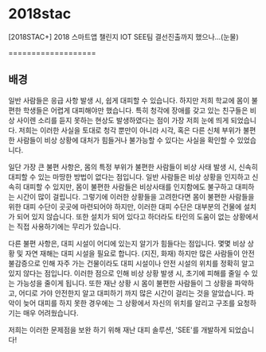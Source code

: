 # 2018stac
[2018STAC+]
2018 스마트앱 챌린지 IOT SEE팀
결선진출까지 했으나...(눈물)

===================
## 배경
일반 사람들은 응급 사항 발생 시, 쉽게 대피할 수 있습니다. 하지만 저희 학교에 몸이 불편한 학생들은 어렵게 대피해야만 했습니다. 특히 청각에 장애를 갖고 있는 친구들은 비상 사이렌 소리를 듣지 못하는 현상도 발생하였다는 점이 가장 저희 눈에 띄게 되었습니다. 저희는 이러한 사실을 토대로 청각 뿐만이 아니라 시각, 혹은 다른 신체 부위가 불편한 사람들이 비상 상황에 대처가 힘들거나 불가능할 수 있다는 사실을 확인할 수 있었습니다.

일단 가장 큰 불편 사항은, 몸의 특정 부위가 불편한 사람들이 비상 사태 발생 시, 신속히 대피할 수 있는 마땅한 방법이 없다는 점입니다. 일반 사람들은 비상 상황을 인지하고 신속히 대피할 수 있지만, 몸이 불편한 사람들은 비상사태를 인지함에도 불구하고 대피하는 시간이 많이 걸립니다. 그렇기에 이러한 상황들을 고려한다면 몸이 불편한 사람들을 위한 대피 수단이 곳곳에 마련되어야 하지만, 이러한 대피 수단은 대부분의 건물에 설치가 되어 있지 않습니다. 또한 설치가 되어 있다고 하더라도 타인의 도움이 없는 상황에서는 직접 사용하기에는 무리가 있습니다.

다른 불편 사항은, 대피 시설이 어디에 있는지 알기가 힘들다는 점입니다. 몇몇 비상 상황 및 자연 재해는 대피 시설을 필요로 합니다. (지진, 화재) 하지만 많은 사람들이 안전 불감증으로 인해 자주 가는 건물이라도 대피 시설이나 안전 시설의 위치를 정확히 알고 있지 않다는 점입니다. 이러한 점으로 인해 비상 상황 발생 시, 초기에 피해를 줄일 수 있는 가능성을 줄이게 됩니다.
또한 재난 상황 시 몸이 불편한 사람들이 그 상황을 파악하고, 어디로 가야 안전한지 알고 대피하기 까지 많은 시간이 걸리는 것을 알았습니다. 파악이 늦어 대피를 하지 못한 경우에는 그 상황에서 자신의 위치를 알리고 구조를 요청하기는 매우 어려웠습니다.

저희는 이러한 문제점을 보완 하기 위해 재난 대피 솔루션, 'SEE'를 개발하게 되었습니다!
